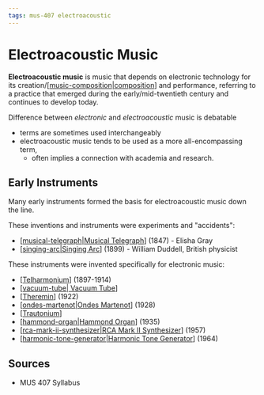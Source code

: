 ```yaml
---
tags: mus-407 electroacoustic
---
```


# Electroacoustic Music

**Electroacoustic music** is music that depends on electronic technology for its creation/[[music-composition|composition]] and performance, referring to a practice that emerged during the early/mid-twentieth century and continues to develop today.

Difference between _electronic_ and _electroacoustic_ music is debatable

- terms are sometimes used interchangeably
- electroacoustic music tends to be used as a more all-encompassing term,
  - often implies a connection with academia and research.

## Early Instruments

Many early instruments formed the basis for electroacoustic music down the line.

These inventions and instruments were experiments and "accidents":

- [[musical-telegraph|Musical Telegraph]] (1847) - Elisha Gray
- [[singing-arc|Singing Arc]] (1899) - William Duddell, British physicist

These instruments were invented specifically for electronic music:

- [[Telharmonium]] (1897-1914)
- [[vacuum-tube| Vacuum Tube]]
- [[Theremin]] (1922)
- [[ondes-martenot|Ondes Martenot]] (1928)
- [[Trautonium]]
- [[hammond-organ|Hammond Organ]] (1935)
- [[rca-mark-ii-synthesizer|RCA Mark II Synthesizer]] (1957)
- [[harmonic-tone-generator|Harmonic Tone Generator]] (1964)

## Sources

- MUS 407 Syllabus

[//begin]: # "Autogenerated link references for markdown compatibility"
[music-composition|composition]: music-composition "Music composition"
[musical-telegraph|Musical Telegraph]: musical-telegraph "Musical Telegraph"
[singing-arc|Singing Arc]: singing-arc "Singing Arc"
[Telharmonium]: telharmonium "Telharmonium"
[vacuum-tube| Vacuum Tube]: vacuum-tube "Vacuum Tube"
[Theremin]: theremin "Theremin"
[ondes-martenot|Ondes Martenot]: ondes-martenot "Ondes Martenot"
[Trautonium]: trautonium "Trautonium"
[hammond-organ|Hammond Organ]: hammond-organ "Hammond Organ"
[rca-mark-ii-synthesizer|RCA Mark II Synthesizer]: rca-mark-ii-synthesizer "RCA Mark II Synthesizer"
[harmonic-tone-generator|Harmonic Tone Generator]: harmonic-tone-generator "Harmonic Tone Generator"
[//end]: # "Autogenerated link references"
